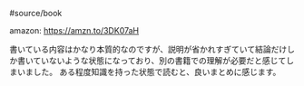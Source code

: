 #source/book 

amazon: https://amzn.to/3DK07aH

書いている内容はかなり本質的なのですが、説明が省かれすぎていて結論だけしか書いていないような状態になっており、別の書籍での理解が必要だと感じてしまいました。
ある程度知識を持った状態で読むと、良いまとめに感じます。
